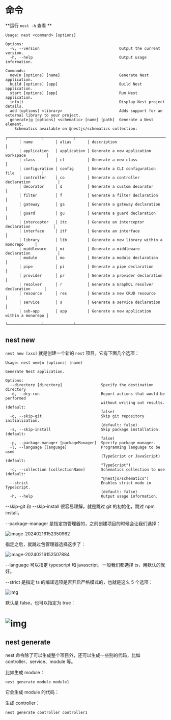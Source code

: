# 命令

**运行 `nest -h` 查看 **

```shell
Usage: nest <command> [options]

Options:
  -v, --version                                   Output the current version.
  -h, --help                                      Output usage information.

Commands:
  new|n [options] [name]                          Generate Nest application.
  build [options] [app]                           Build Nest application.
  start [options] [app]                           Run Nest application.
  info|i                                          Display Nest project details.
  add [options] <library>                         Adds support for an external library to your project.
  generate|g [options] <schematic> [name] [path]  Generate a Nest element.
    Schematics available on @nestjs/schematics collection:
      ┌───────────────┬─────────────┬──────────────────────────────────────────────┐
      │ name          │ alias       │ description                                  │
      │ application   │ application │ Generate a new application workspace         │
      │ class         │ cl          │ Generate a new class                         │
      │ configuration │ config      │ Generate a CLI configuration file            │
      │ controller    │ co          │ Generate a controller declaration            │
      │ decorator     │ d           │ Generate a custom decorator                  │
      │ filter        │ f           │ Generate a filter declaration                │
      │ gateway       │ ga          │ Generate a gateway declaration               │
      │ guard         │ gu          │ Generate a guard declaration                 │
      │ interceptor   │ itc         │ Generate an interceptor declaration          │
      │ interface     │ itf         │ Generate an interface                        │
      │ library       │ lib         │ Generate a new library within a monorepo     │
      │ middleware    │ mi          │ Generate a middleware declaration            │
      │ module        │ mo          │ Generate a module declaration                │
      │ pipe          │ pi          │ Generate a pipe declaration                  │
      │ provider      │ pr          │ Generate a provider declaration              │
      │ resolver      │ r           │ Generate a GraphQL resolver declaration      │
      │ resource      │ res         │ Generate a new CRUD resource                 │
      │ service       │ s           │ Generate a service declaration               │
      │ sub-app       │ app         │ Generate a new application within a monorepo │
      └───────────────┴─────────────┴──────────────────────────────────────────────┘
```

## nest new

`nest new [xxx]` 就是创建一个新的 `nest` 项目。它有下面几个选项：

```shell
Usage: nest new|n [options] [name]

Generate Nest application.

Options:
  --directory [directory]                 Specify the destination directory
  -d, --dry-run                           Report actions that would be performed
                                          without writing out results. (default:
                                          false)
  -g, --skip-git                          Skip git repository initialization.
                                          (default: false)
  -s, --skip-install                      Skip package installation. (default:
                                          false)
  -p, --package-manager [packageManager]  Specify package manager.
  -l, --language [language]               Programming language to be used
                                          (TypeScript or JavaScript) (default:
                                          "TypeScript")
  -c, --collection [collectionName]       Schematics collection to use (default:
                                          "@nestjs/schematics")
  --strict                                Enables strict mode in TypeScript.
                                          (default: false)
  -h, --help                              Output usage information.
```

--skip-git 和 --skip-install 很容易理解，就是跳过 git 的初始化，跳过 npm install。

--package-manager 是指定包管理器的，之前创建项目的时候会让我们选择：

![image-20240216152350962](https://qiniucloud.qishilong.space/images/image-20240216152350962.png)

指定之后，就跳过包管理器选择这步了：

![image-20240216152507884](https://qiniucloud.qishilong.space/images/image-20240216152507884.png)

--language 可以指定 typescript 和 javascript，一般我们都选择 ts，用默认的就好。

--strict 是指定 ts 的编译选项是否开启严格模式的，也就是这么 5 个选项：

![img](https://qiniucloud.qishilong.space/images/7e004a861e0146fd8b2b48c7d954a744~tplv-k3u1fbpfcp-jj-mark:3024:0:0:0:q75.awebp)

默认是 false，也可以指定为 true：

# ![img](https://qiniucloud.qishilong.space/images/3e7c8a78c688481695933d04055634b4~tplv-k3u1fbpfcp-jj-mark:3024:0:0:0:q75.awebp)

## nest generate

nest 命令除了可以生成整个项目外，还可以生成一些别的代码，比如 controller、service、module 等。

比如生成 module：

```shell
nest generate module module1
```

它会生成 module 的代码：

生成 controller：

```shell
nest generate controller controller1
```

